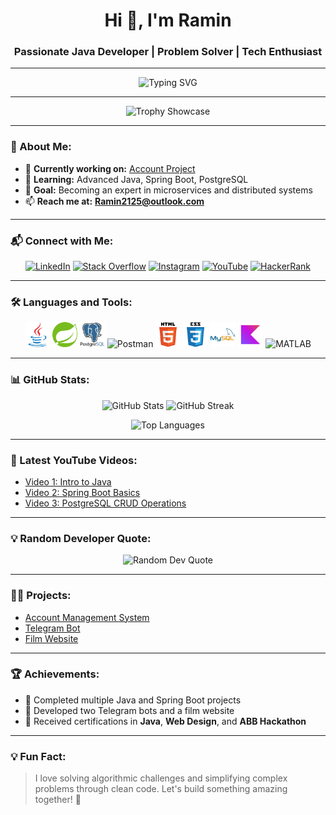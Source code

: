 <h1 align="center">Hi 👋, I'm Ramin</h1>
<h3 align="center">Passionate Java Developer | Problem Solver | Tech Enthusiast</h3>

---

<p align="center">
  <img src="https://readme-typing-svg.herokuapp.com?font=Fira+Code&size=24&pause=1000&color=FF8008&width=600&lines=Welcome+to+my+GitHub+profile!;Java+Developer+%7C+Backend+Engineer;Always+learning+%7C+Always+growing" alt="Typing SVG" />
</p>

---

<p align="center">
  <img src="https://github-profile-trophy.vercel.app/?username=ramingahramanzada&theme=radical&no-frame=true&margin-w=15&row=2" alt="Trophy Showcase" />
</p>

---

### 🌟 About Me:
- 🔭 **Currently working on:** [Account Project](https://github.com/RaminGahramanzada/account.git)
- 🌱 **Learning:** Advanced Java, Spring Boot, PostgreSQL
- 🎯 **Goal:** Becoming an expert in microservices and distributed systems
- 📫 **Reach me at:** **Ramin2125@outlook.com**

---

### 📬 Connect with Me:
<p align="center">
  <a href="https://www.linkedin.com/in/ramin-gahramanzada-80691b204" target="_blank"><img src="https://img.shields.io/badge/LinkedIn-0077B5?style=for-the-badge&logo=linkedin&logoColor=white" alt="LinkedIn"></a>
  <a href="https://stackoverflow.com/users/22619681" target="_blank"><img src="https://img.shields.io/badge/Stack_Overflow-FE7A16?style=for-the-badge&logo=stack-overflow&logoColor=white" alt="Stack Overflow"></a>
  <a href="https://instagram.com/ramin_1546" target="_blank"><img src="https://img.shields.io/badge/Instagram-E4405F?style=for-the-badge&logo=instagram&logoColor=white" alt="Instagram"></a>
  <a href="https://www.youtube.com/@CodingwithRamin" target="_blank"><img src="https://img.shields.io/badge/YouTube-FF0000?style=for-the-badge&logo=youtube&logoColor=white" alt="YouTube"></a>
  <a href="https://www.hackerrank.com/ramin gahramanzada" target="_blank"><img src="https://img.shields.io/badge/HackerRank-2EC866?style=for-the-badge&logo=hackerrank&logoColor=white" alt="HackerRank"></a>
</p>

---

### 🛠️ Languages and Tools:
<p align="center">
  <img src="https://raw.githubusercontent.com/devicons/devicon/master/icons/java/java-original.svg" alt="Java" width="40" height="40" />
  <img src="https://raw.githubusercontent.com/devicons/devicon/master/icons/spring/spring-original.svg" alt="Spring" width="40" height="40" />
  <img src="https://raw.githubusercontent.com/devicons/devicon/master/icons/postgresql/postgresql-original-wordmark.svg" alt="PostgreSQL" width="40" height="40" />
  <img src="https://www.vectorlogo.zone/logos/getpostman/getpostman-icon.svg" alt="Postman" width="40" height="40" />
  <img src="https://raw.githubusercontent.com/devicons/devicon/master/icons/html5/html5-original-wordmark.svg" alt="HTML5" width="40" height="40" />
  <img src="https://raw.githubusercontent.com/devicons/devicon/master/icons/css3/css3-original-wordmark.svg" alt="CSS3" width="40" height="40" />
  <img src="https://raw.githubusercontent.com/devicons/devicon/master/icons/mysql/mysql-original-wordmark.svg" alt="MySQL" width="40" height="40" />
  <img src="https://raw.githubusercontent.com/devicons/devicon/master/icons/kotlin/kotlin-original.svg" alt="Kotlin" width="40" height="40" />
  <img src="https://upload.wikimedia.org/wikipedia/commons/2/21/Matlab_Logo.png" alt="MATLAB" width="40" height="40" />
</p>

---

### 📊 GitHub Stats:
<p align="center">
  <img src="https://github-readme-stats.vercel.app/api?username=ramingahramanzada&show_icons=true&theme=radical" alt="GitHub Stats" />
  <img src="https://github-readme-streak-stats.herokuapp.com/?user=ramingahramanzada&theme=radical" alt="GitHub Streak" />
</p>
<p align="center">
  <img src="https://github-readme-stats.vercel.app/api/top-langs?username=ramingahramanzada&show_icons=true&locale=en&layout=compact&theme=radical" alt="Top Languages" />
</p>

---

### 🎥 Latest YouTube Videos:
- [Video 1: Intro to Java](https://www.youtube.com/@CodingwithRamin)
- [Video 2: Spring Boot Basics](https://www.youtube.com/@CodingwithRamin)
- [Video 3: PostgreSQL CRUD Operations](https://www.youtube.com/@CodingwithRamin)

---

### 💡 Random Developer Quote:
<p align="center">
  <img src="https://quotes-github-readme.vercel.app/api?type=horizontal&theme=radical" alt="Random Dev Quote" />
</p>

---

### 🧑‍💻 Projects:
- [Account Management System](https://github.com/RaminGahramanzada/account.git)
- [Telegram Bot](https://github.com/RaminGahramanzada/telegram-bot)
- [Film Website](https://github.com/RaminGahramanzada/film-website)

---

### 🏆 Achievements:
- 🥇 Completed multiple Java and Spring Boot projects
- 🌟 Developed two Telegram bots and a film website
- 📜 Received certifications in **Java**, **Web Design**, and **ABB Hackathon**

---

### 💡 Fun Fact:
> I love solving algorithmic challenges and simplifying complex problems through clean code. Let's build something amazing together! 🚀
